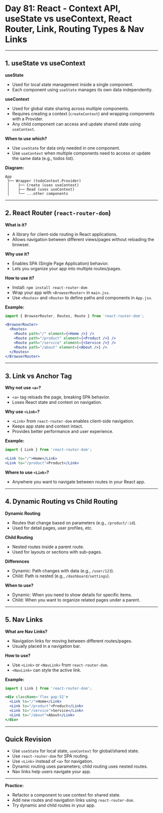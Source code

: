 # Day 81: React - Context API, useState vs useContext, React Router, Link, Routing Types & Nav Links

---

## 1. useState vs useContext

**useState**
- Used for local state management inside a single component.
- Each component using `useState` manages its own data independently.

**useContext**
- Used for global state sharing across multiple components.
- Requires creating a context (`createContext`) and wrapping components with a Provider.
- Any child component can access and update shared state using `useContext`.

**When to use which?**
- Use `useState` for data only needed in one component.
- Use `useContext` when multiple components need to access or update the same data (e.g., todos list).

**Diagram:**
```
App
 ├── Wrapper (todoContext.Provider)
 │    ├── Create (uses useContext)
 │    ├── Read (uses useContext)
 │    └── ...other components
```

---

## 2. React Router (`react-router-dom`)

**What is it?**
- A library for client-side routing in React applications.
- Allows navigation between different views/pages without reloading the browser.

**Why use it?**
- Enables SPA (Single Page Application) behavior.
- Lets you organize your app into multiple routes/pages.

**How to use it?**
- Install: `npm install react-router-dom`
- Wrap your app with `<BrowserRouter>` in `main.jsx`.
- Use `<Routes>` and `<Route>` to define paths and components in `App.jsx`.

**Example:**
```jsx
import { BrowserRouter, Routes, Route } from 'react-router-dom';

<BrowserRouter>
  <Routes>
    <Route path="/" element={<Home />} />
    <Route path="/product" element={<Product />} />
    <Route path="/service" element={<Service />} />
    <Route path="/about" element={<About />} />
  </Routes>
</BrowserRouter>
```

---

## 3. Link vs Anchor Tag

**Why not use `<a>`?**
- `<a>` tag reloads the page, breaking SPA behavior.
- Loses React state and context on navigation.

**Why use `<Link>`?**
- `<Link>` from `react-router-dom` enables client-side navigation.
- Keeps app state and context intact.
- Provides better performance and user experience.

**Example:**
```jsx
import { Link } from 'react-router-dom';

<Link to="/">Home</Link>
<Link to="/product">Product</Link>
```

**Where to use `<Link>`?**
- Anywhere you want to navigate between routes in your React app.

---

## 4. Dynamic Routing vs Child Routing

**Dynamic Routing**
- Routes that change based on parameters (e.g., `/product/:id`).
- Used for detail pages, user profiles, etc.

**Child Routing**
- Nested routes inside a parent route.
- Used for layouts or sections with sub-pages.

**Differences**
- Dynamic: Path changes with data (e.g., `/user/123`).
- Child: Path is nested (e.g., `/dashboard/settings`).

**When to use?**
- Dynamic: When you need to show details for specific items.
- Child: When you want to organize related pages under a parent.

---

## 5. Nav Links

**What are Nav Links?**
- Navigation links for moving between different routes/pages.
- Usually placed in a navigation bar.

**How to use?**
- Use `<Link>` or `<NavLink>` from `react-router-dom`.
- `<NavLink>` can style the active link.

**Example:**
```jsx
import { Link } from 'react-router-dom';

<div className='flex gap-52'>
  <Link to="/">Home</Link>
  <Link to="/product">Product</Link>
  <Link to="/service">Service</Link>
  <Link to="/about">About</Link>
</div>
```

---

## Quick Revision

- Use `useState` for local state, `useContext` for global/shared state.
- Use `react-router-dom` for SPA routing.
- Use `<Link>` instead of `<a>` for navigation.
- Dynamic routing uses parameters; child routing uses nested routes.
- Nav links help users navigate your app.

---

**Practice:**  
- Refactor a component to use context for shared state.
- Add new routes and navigation links using `react-router-dom`.
- Try dynamic and child routes in your app.

<!-- Day 81 with React -->
<!-- What is Wrapper? Why to use it ? When to use it ? what is childern in wrapper ? how to return the props.children in wrapper ? what the reasion to add Wrapper ? What is the difference between HOF & HOC ? How to put context API in wrapper ? Why use Wrapper to put context API not in any other.  -->

<!-- HOC: is a components which takes component as a props and return same component but with extra functionality.-->
<!-- Use Wrapper - to put the data wrapper then we will just pass the data to the children. -->

<!-- What is createContext ? when to use it ? why to use it ? how to write it ? then what is .Provider ? how to write it .Provider ? -->

<!-- what is this line mean 'export const todoContext = createContext(null);' why we export it in first line 'export const todoContext = createContext(null);' -->

<!-- What is the difference between useState and useContext ? where to use which one? -->

<!-- What is react-router-dom ? why we need this react-router-dom? how to use it react-router-dom ? How to set it react-router-dom ? -->

<!-- In React we don't use anchone tag (<a/>) use <Link><Link/> why ? what are the benifits ? where and where we can use it Link tag ? -->

<!-- what is dynamic routing ? what is child routing ? then what are the difference between them and when to use which one ? -->
<!-- what is Nav Links ? with full detailed the work, so on... -->